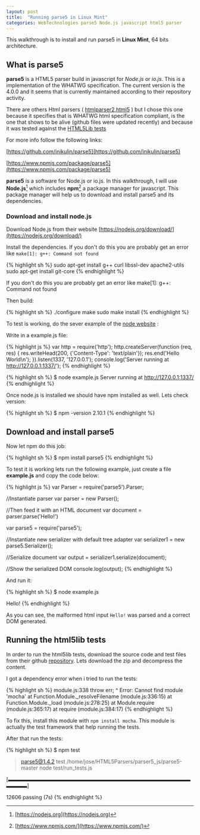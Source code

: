 ```yaml
---
layout: post
title:  "Running parse5 in Linux Mint"
categories: WebTechnologies parse5 Node.js javascript html5 parser
---
```


This walkthrough is to install and run parse5 in **Linux Mint**, 64 bits architecture.

## What is parse5

**parse5** is a HTML5 parser build in javascript for *Node.js* or *io.js*. This is a implementation of the WHATWG specification. 
The current version is the 4.0.0 and it seems that is currently maintained according to their repository activity.

There are others Html parsers ( [htmlparser2](https://www.npmjs.com/package/htmlparser2),[html5](https://www.npmjs.com/package/html5) ) but I chose this one because it specifies that is
WHATWG html specification compliant, is the one that shows to be alive (github files were updated recently) and because it was tested against the [HTML5Lib tests](https://github.com/html5lib/html5lib-tests)

For more info follow the following links:

[https://github.com/inikulin/parse5](https://github.com/inikulin/parse5)

[https://www.npmjs.com/package/parse5](https://www.npmjs.com/package/parse5)

**parse5** is a software for Node.js or io.js. In this walkthrough, I will use **Node.js**[^node] which includes **npm**[^npm] a package manager for javascript. This package manager will help us
to download and install parse5 and its dependencies.

### Download and install node.js

Download Node.js from their website [https://nodejs.org/download/](https://nodejs.org/download/)

Install the dependencies. If you don't do this you are probably get an error like `make[1]: g++: Command not found`
	
{% highlight sh %}
sudo apt-get install g++ curl libssl-dev apache2-utils
sudo apt-get install git-core
{% endhighlight %}

If you don't do this you are probably get an error like make[1]: g++: Command not found

Then build:

{% highlight sh %}
./configure
make
sudo make install
{% endhighlight %}

To test is working, do the sever example of the [node website](https://nodejs.org) :

Write in a example.js file: 

{% highlight js %}
var http = require('http');
http.createServer(function (req, res) {
  res.writeHead(200, {'Content-Type': 'text/plain'});
  res.end('Hello World\n');
}).listen(1337, '127.0.0.1');
console.log('Server running at http://127.0.0.1:1337/');
{% endhighlight %}

{% highlight sh %}
$ node example.js
Server running at http://127.0.0.1:1337/
{% endhighlight %}

Once node.js is installed we should have npm installed as well. Lets check version:

{% highlight sh %}
$ npm -version
2.10.1
{% endhighlight %}

## Download and install parse5

Now let npm do this job:

{% highlight sh %}
$ npm install parse5
{% endhighlight %}

To test it is working lets run the following example, just create a file **example.js** and copy the code below:

{% highlight js %}
var Parser = require('parse5').Parser;

//Instantiate parser
var parser = new Parser();

//Then feed it with an HTML document
var document = parser.parse('Hello!')

var parse5 =  require('parse5');

//Instantiate new serializer with default tree adapter
var serializer1 = new parse5.Serializer();

//Serialize document
var output = serializer1.serialize(document);

//Show the serialized DOM
console.log(output);
{% endhighlight %}

And run it:

{% highlight sh %}
$ node example.js 
<html><head></head><body>Hello!</body></html>
{% endhighlight %}

As you can see, the malformed html input `Hello!` was parsed and a correct DOM generated.

## Running the html5lib tests

In order to run the html5lib tests, download the source code and test files from their github [repository](https://github.com/inikulin/parse5). 
Lets download the zip and decompress the content. 

I got a dependency error when i tried to run the tests:

{% highlight sh %}
module.js:338
    throw err;
          ^
Error: Cannot find module 'mocha'
    at Function.Module._resolveFilename (module.js:336:15)
    at Function.Module._load (module.js:278:25)
    at Module.require (module.js:365:17)
    at require (module.js:384:17)
{% endhighlight %}

To fix this, install this module with `npm install mocha`. This module is actually the test framework that help running the tests.

After that run the tests:

{% highlight sh %}
$ npm test

> parse5@1.4.2 test /home/jose/HTML5Parsers/parser5_js/parse5-master
> node test/run_tests.js


  [▬▬▬▬▬▬▬▬▬▬▬▬▬▬▬▬▬▬▬▬▬▬▬▬▬▬▬▬▬▬▬▬▬▬▬▬▬▬▬]
  
  12606 passing (7s)
{% endhighlight %}




[^npm]:[https://www.npmjs.com/](https://www.npmjs.com/)
[^node]:[https://nodejs.org](https://nodejs.org)